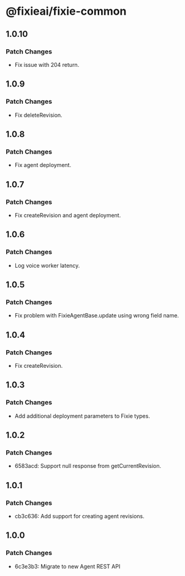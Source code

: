 # @fixieai/fixie-common

## 1.0.10

### Patch Changes

- Fix issue with 204 return.

## 1.0.9

### Patch Changes

- Fix deleteRevision.

## 1.0.8

### Patch Changes

- Fix agent deployment.

## 1.0.7

### Patch Changes

- Fix createRevision and agent deployment.

## 1.0.6

### Patch Changes

- Log voice worker latency.

## 1.0.5

### Patch Changes

- Fix problem with FixieAgentBase.update using wrong field name.

## 1.0.4

### Patch Changes

- Fix createRevision.

## 1.0.3

### Patch Changes

- Add additional deployment parameters to Fixie types.

## 1.0.2

### Patch Changes

- 6583acd: Support null response from getCurrentRevision.

## 1.0.1

### Patch Changes

- cb3c636: Add support for creating agent revisions.

## 1.0.0

### Patch Changes

- 6c3e3b3: Migrate to new Agent REST API
